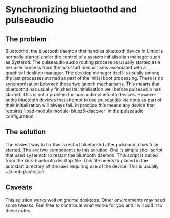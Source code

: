 # Synchronizing bluetoothd and pulseaudio
## The problem
Bluetoothd, the bluetooth daemon that handles bluetooth device in Linux is normally started under the control of a system initialisation manager such as Systemd. The pulseaudio audio routing process as usually started as a per user process from the autostart mechanisms associated with a graphical desktop manager. The desktop manager itself is usually among the last processes started as part of the initial boot processing. There is no synchronisation between these two launch mechanisms. This means that bluetoothd has usually finished its initialisation well before pulseaudio has started.
This is not a problem for non audio bluetooth devices. However audio bluetooth devices that attempt to use pulseaudio via dbus as part of their initialisation will always fail. In practice this means any device that requires 'load-module module-bluez5-discover' in the pulseaudio configuration.
## The solution
The easiest way to fix this is restart bluetoothd after pulseaudio has fully started.
The are two components to this solution. One is simple shell script that used systemctl to restart the bluetooth daemon. This script is called from the kick-bluetooth.desktop file. This file needs to placed in the autostart directory of the user requiring use of the device. This is usually ~/.config/autostart.
## Caveats
This solution works well on gnome desktops. Other environments may need some tweaks. Feel free to contribute what works for you and I will add it to these notes.
